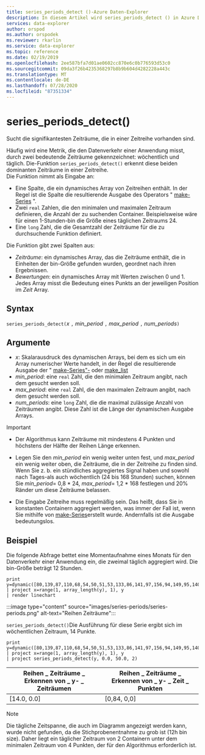 ```yaml
---
title: series_periods_detect ()-Azure Daten-Explorer
description: In diesem Artikel wird series_periods_detect () in Azure Daten-Explorer beschrieben.
services: data-explorer
author: orspod
ms.author: orspodek
ms.reviewer: rkarlin
ms.service: data-explorer
ms.topic: reference
ms.date: 02/19/2019
ms.openlocfilehash: 2ee587bfa7d01ae0602cc870e6c0b776593d53c0
ms.sourcegitcommit: 09da3f26b4235368297b8b9b604d4282228a443c
ms.translationtype: MT
ms.contentlocale: de-DE
ms.lasthandoff: 07/28/2020
ms.locfileid: "87351334"
---
```

# <a name="series_periods_detect"></a>series_periods_detect()

Sucht die signifikantesten Zeiträume, die in einer Zeitreihe vorhanden sind.  

Häufig wird eine Metrik, die den Datenverkehr einer Anwendung misst, durch zwei bedeutende Zeiträume gekennzeichnet: wöchentlich und täglich. Die-Funktion `series_periods_detect()` erkennt diese beiden dominanten Zeiträume in einer Zeitreihe.  
Die Funktion nimmt als Eingabe an:
* Eine Spalte, die ein dynamisches Array von Zeitreihen enthält. In der Regel ist die Spalte die resultierende Ausgabe des Operators " [make-Series](make-seriesoperator.md) ".
* Zwei `real` Zahlen, die den minimalen und maximalen Zeitraum definieren, die Anzahl der zu suchenden Container. Beispielsweise wäre für einen 1-Stunden-bin die Größe eines täglichen Zeitraums 24. 
* Eine `long` Zahl, die die Gesamtzahl der Zeiträume für die zu durchsuchende Funktion definiert. 

Die Funktion gibt zwei Spalten aus:
* *Zeiträume*: ein dynamisches Array, das die Zeiträume enthält, die in Einheiten der bin-Größe gefunden wurden, geordnet nach ihren Ergebnissen.
* *Bewertungen*: ein dynamisches Array mit Werten zwischen 0 und 1. Jedes Array misst die Bedeutung eines Punkts an der jeweiligen Position im *Zeit* Array.
 
## <a name="syntax"></a>Syntax

`series_periods_detect(`*x* `,` *min_period* `,` *max_period* `,` *num_periods*`)`

## <a name="arguments"></a>Argumente

* *x*: Skalarausdruck des dynamischen Arrays, bei dem es sich um ein Array numerischer Werte handelt, in der Regel die resultierende Ausgabe der " [make-Series"-](make-seriesoperator.md) oder [make_list](makelist-aggfunction.md)
* *min_period*: eine `real` Zahl, die den minimalen Zeitraum angibt, nach dem gesucht werden soll.
* *max_period*: eine `real` Zahl, die den maximalen Zeitraum angibt, nach dem gesucht werden soll.
* *num_periods*: eine `long` Zahl, die die maximal zulässige Anzahl von Zeiträumen angibt. Diese Zahl ist die Länge der dynamischen Ausgabe Arrays.

> [!IMPORTANT]
> * Der Algorithmus kann Zeiträume mit mindestens 4 Punkten und höchstens der Hälfte der Reihen Länge erkennen. 
>
> * Legen Sie den *min_period* ein wenig weiter unten fest, und *max_period* ein wenig weiter oben, die Zeiträume, die in der Zeitreihe zu finden sind. Wenn Sie z. b. ein stündliches aggregiertes Signal haben und sowohl nach Tages-als auch wöchentlich (24 bis 168 Stunden) suchen, können Sie *min_period*= 0,8 \* 24, *max_period*= 1,2 \* 168 festlegen und 20% Ränder um diese Zeiträume belassen.
>
> * Die Eingabe Zeitreihe muss regelmäßig sein. Das heißt, dass Sie in konstanten Containern aggregiert werden, was immer der Fall ist, wenn Sie mithilfe von [make-Series](make-seriesoperator.md)erstellt wurde. Andernfalls ist die Ausgabe bedeutungslos.

## <a name="example"></a>Beispiel

Die folgende Abfrage bettet eine Momentaufnahme eines Monats für den Datenverkehr einer Anwendung ein, die zweimal täglich aggregiert wird. Die bin-Größe beträgt 12 Stunden.

<!-- csl: https://help.kusto.windows.net:443/Samples -->
```kusto
print y=dynamic([80,139,87,110,68,54,50,51,53,133,86,141,97,156,94,149,95,140,77,61,50,54,47,133,72,152,94,148,105,162,101,160,87,63,53,55,54,151,103,189,108,183,113,175,113,178,90,71,62,62,65,165,109,181,115,182,121,178,114,170])
| project x=range(1, array_length(y), 1), y  
| render linechart 
```

:::image type="content" source="images/series-periods/series-periods.png" alt-text="Reihen Zeiträume":::

`series_periods_detect()`Die Ausführung für diese Serie ergibt sich im wöchentlichen Zeitraum, 14 Punkte.

<!-- csl: https://help.kusto.windows.net:443/Samples -->
```kusto
print y=dynamic([80,139,87,110,68,54,50,51,53,133,86,141,97,156,94,149,95,140,77,61,50,54,47,133,72,152,94,148,105,162,101,160,87,63,53,55,54,151,103,189,108,183,113,175,113,178,90,71,62,62,65,165,109,181,115,182,121,178,114,170])
| project x=range(1, array_length(y), 1), y  
| project series_periods_detect(y, 0.0, 50.0, 2)
```

| Reihen \_ Zeiträume \_ Erkennen von \_ y- \_ Zeiträumen  | Reihen \_ Zeiträume \_ Erkennen von \_ y- \_ Zeit \_ Punkten |
|-------------|-------------------|
| [14.0, 0.0] | [0,84, 0,0]  |


> [!NOTE] 
> Die tägliche Zeitspanne, die auch im Diagramm angezeigt werden kann, wurde nicht gefunden, da die Stichprobenentnahme zu grob ist (12h bin size). Daher liegt ein täglicher Zeitraum von 2 Containern unter dem minimalen Zeitraum von 4 Punkten, der für den Algorithmus erforderlich ist.
